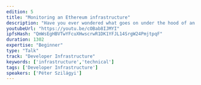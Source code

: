 ```yaml
---
edition: 5
title: "Monitoring an Ethereum infrastructure"
description: "Have you ever wondered what goes on under the hood of an Ethereum node? Frankly, most people don't care. If you are, however, running production systems with multiple nodes across geographical locations, knowing what your nodes do internally is more important than you might think.It is a general fallacy to believe that a software either works, or does not. In reality, there is a whole spectrum in between. A software almost never works perfectly, rather there are quirks that may or may not affect your use case. These quirks may manifest only above a certain load or compound as time passes. The only way to build out a robust infrastructure, is to accept that your nodes are quirky. Instead of getting surprised when they break - having no idea what caused it - you must always be aware of buildups and correlations to external stimuli. This talk will present the suite of metrics that Geth exports for monitoring, highlighting why these have been added and why they might be important to you. By correlatinh your own load and use case with Geth's internals, you'll be able to gauge issues before they ever get strained enough to cause catastrophic meltdowns."
youtubeUrl: "https://youtu.be/cOBab8IJMYI"
ipfsHash: "QmWsEgHBVTwYFcuXHwscrwR1DK1YFJL14SrgW24PmjtpqF"
duration: 1302
expertise: "Beginner"
type: "Talk"
track: "Developer Infrastructure"
keywords: ['infrastructure','technical']
tags: ['Developer Infrastructure']
speakers: ['Péter Szilágyi']
---
```

